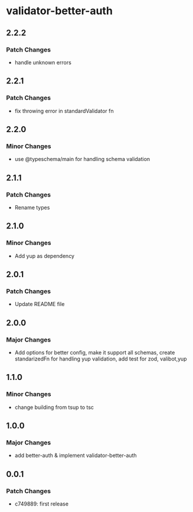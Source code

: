# validator-better-auth

## 2.2.2

### Patch Changes

- handle unknown errors

## 2.2.1

### Patch Changes

- fix throwing error in standardValidator fn

## 2.2.0

### Minor Changes

- use @typeschema/main for handling schema validation

## 2.1.1

### Patch Changes

- Rename types

## 2.1.0

### Minor Changes

- Add yup as dependency

## 2.0.1

### Patch Changes

- Update README file

## 2.0.0

### Major Changes

- Add options for better config, make it support all schemas, create standarizedFn for handling yup validation, add test for zod, valibot,yup

## 1.1.0

### Minor Changes

- change building from tsup to tsc

## 1.0.0

### Major Changes

- add better-auth & implement validator-better-auth

## 0.0.1

### Patch Changes

- c749889: first release
